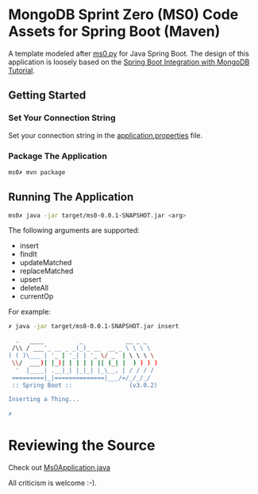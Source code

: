 # MongoDB Sprint Zero (MS0) Code Assets for Spring Boot (Maven)

A template modeled after [ms0.py](../ms0.py) for Java Spring Boot. The design of this application is loosely based on the [Spring Boot Integration with MongoDB Tutorial](https://www.mongodb.com/compatibility/spring-boot).

## Getting Started
### Set Your Connection String
Set your connection string in the [application.properties](./ms0/src/main/resources/application.properties) file.

### Package The Application
```zsh
ms0✗ mvn package
```
## Running The Application
```zsh
ms0✗ java -jar target/ms0-0.0.1-SNAPSHOT.jar <arg>
```

The following arguments are supported:
* insert 
* findIt 
* updateMatched 
* replaceMatched
* upsert 
* deleteAll
* currentOp

For example:
```zsh
✗ java -jar target/ms0-0.0.1-SNAPSHOT.jar insert

  .   ____          _            __ _ _
 /\\ / ___'_ __ _ _(_)_ __  __ _ \ \ \ \
( ( )\___ | '_ | '_| | '_ \/ _` | \ \ \ \
 \\/  ___)| |_)| | | | | || (_| |  ) ) ) )
  '  |____| .__|_| |_|_| |_\__, | / / / /
 =========|_|==============|___/=/_/_/_/
 :: Spring Boot ::                (v3.0.2)

Inserting a Thing...

✗ 
```

# Reviewing the Source
Check out [Ms0Application.java](https://github.com/wbleonard/mongodb-sprint-zero/blob/SpringBoot/java-spring-boot-maven/ms0/src/main/java/com/example/ms0/Ms0Application.java)

All criticism is welcome :-).


